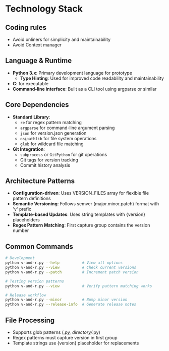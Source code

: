# Technology Stack

## Coding rules
- Avoid onliners for simplicity and maintainability
- Avoid Context manager

## Language & Runtime
- **Python 3.x**: Primary development language for prototype 
    - **Type Hinting**: Used for improved code readability and maintainability
- **C**: for executable
- **Command-line interface**: Built as a CLI tool using argparse or similar

## Core Dependencies
- **Standard Library**: 
  - `re` for regex pattern matching
  - `argparse` for command-line argument parsing
  - `json` for version.json generation
  - `os`/`pathlib` for file system operations
  - `glob` for wildcard file matching
- **Git Integration**: 
  - `subprocess` or `GitPython` for git operations
  - Git tags for version tracking
  - Commit history analysis

## Architecture Patterns
- **Configuration-driven**: Uses VERSION_FILES array for flexible file pattern definitions
- **Semantic Versioning**: Follows semver (major.minor.patch) format with 'v' prefix
- **Template-based Updates**: Uses string templates with {version} placeholders
- **Regex Pattern Matching**: First capture group contains the version number

## Common Commands
```bash
# Development
python v-and-r.py --help          # View all options
python v-and-r.py --view          # Check current versions
python v-and-r.py --patch         # Increment patch version

# Testing version patterns
python v-and-r.py --view          # Verify pattern matching works

# Release workflow
python v-and-r.py --minor         # Bump minor version
python v-and-r.py --release-info  # Generate release notes
```

## File Processing
- Supports glob patterns (*.py, directory/*.py)
- Regex patterns must capture version in first group
- Template strings use {version} placeholder for replacements